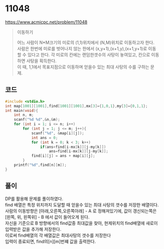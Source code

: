 # 11048
https://www.acmicpc.net/problem/11048
> <p>이동하기<p>
> 어느 사람이 N*M크기의 미로의 (1,1)위치에서 (N,M)위치로 이동하고자 한다.<br>
> 사람은 한번에 미로를 벗어나지 않는 한에서 (x,y+1),(x+1,y),(x+1,y+1)로 이동할 수 있다고 한다.
> 각 미로의 칸에는 랜덤한갯수의 사탕이 놓여있고, 칸으로 이동하면 사탕을 획득한다.<br>
> 이 때, 1,1에서 목표지점으로 이동하며 얻을수 있는 최대 사탕의 수를 구하는 문제.

## 코드
```c
#include <stdio.h>
int map[1001][1001],find[1001][1001],mx[3]={1,0,1},my[3]={0,1,1};
int main(void){
    int n, m;
    scanf("%d %d",&n,&m);
    for (int i = 1; i <= n; i++)
        for (int j = 1; j <= m; j++){
            scanf("%d", &map[i][j]);
            int ans = 0;
            for (int k = 0; k < 3; k++)
                if(ans<find[i-mx[k]][j-my[k]])
                    ans=find[i-mx[k]][j-my[k]];
            find[i][j] = ans + map[i][j];
        }
    printf("%d",find[n][m]);
}
```

## 풀이
DP를 활용해 문제를 풀이하였다.<br>
find 배열은 특정 위치까지 도달할 때 얻을수 있는 최대 사탕의 갯수를 저장한 배열이다.<br>
사람의 이동방향은 [아래,오른쪽,오른쪽아래] - A 로 정해져있기에, 값이 갱신되는쪽은 [왼쪽, 위, 왼쪽위] - B 에서 값이 들어오게 된다.<br>
자신을 기준으로 B 방향에서의 find값중 최대값을 찾아, 현제위치의 find배열에 새로이 입력받은 값을 추가해 저장한다.<br>
이로써 find배열의 각 배열값은 최대사탕의 갯수를 저장한다<br>
입력이 종료되면, find의[n][m]번쨰 값을 출력한다.<br>